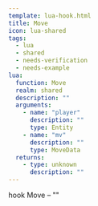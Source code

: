 ```yaml
---
template: lua-hook.html
title: Move
icon: lua-shared
tags:
  - lua
  - shared
  - needs-verification
  - needs-example
lua:
  function: Move
  realm: shared
  description: ""
  arguments:
    - name: "player"
      description: ""
      type: Entity
    - name: "mv"
      description: ""
      type: MoveData
  returns:
    - type: unknown
      description: ""
---
```


<div class="lua__search__keywords">
hook Move &#x2013; ""
</div>
